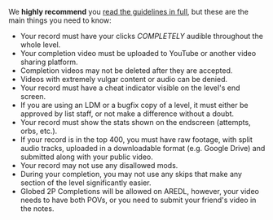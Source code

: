 We **highly recommend** you [read the guidelines in full](/guidelines/), but these are the main things you need to know:

* Your record must have your clicks *COMPLETELY* audible throughout the whole level.
* Your completion video must be uploaded to YouTube or another video sharing platform.
* Completion videos may not be deleted after they are accepted.
* Videos with extremely vulgar content or audio can be denied.
* Your record must have a cheat indicator visible on the level's end screen.
* If you are using an LDM or a bugfix copy of a level, it must either be approved by list staff, or not make a difference without a doubt.
* Your record must show the stats shown on the endscreen (attempts, orbs, etc.).
* If your record is in the top 400, you must have raw footage, with split audio tracks, uploaded in a downloadable format (e.g. Google Drive) and submitted along with your public video.
* Your record may not use any disallowed mods.
* During your completion, you may not use any skips that make any section of the level significantly easier.
* Globed 2P Completions will be allowed on AREDL, however, your video needs to have both POVs, or you need to submit your friend's video in the notes.


